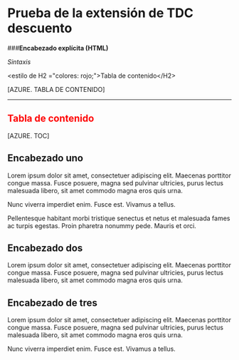 <properties linkid="example-toc-extension-explicit-heading" urlDisplayName="TOC Markdown Extension Test" pageTitle="Prueba de la extensión de TDC descuento" title="TOC Markdown Extension Test" metaKeywords="southworks" description="Comprueba si la extensión de descuento de tabla de Contenido." metaCanonical="" disqusComments="1" umbracoNaviHide="0" writer="f2bo" services="" solutions="" documentationCenter="" authors="" videoId="" scriptId="" />

# Prueba de la extensión de TDC descuento

###**Encabezado explícita (HTML)**

*Sintaxis*

&lt;estilo de H2 =&quot;colores: rojo;&quot;&gt;Tabla de contenido&lt;/H2&gt;

&lbrack;AZURE. TABLA DE CONTENIDO&rbrack;

<hr />

<h2 style="color: red;">Tabla de contenido</h2>
[AZURE. TOC]

## Encabezado uno
Lorem ipsum dolor sit amet, consectetuer adipiscing elit. Maecenas porttitor congue massa. Fusce posuere, magna sed pulvinar ultricies, purus lectus malesuada libero, sit amet commodo magna eros quis urna.

Nunc viverra imperdiet enim. Fusce est. Vivamus a tellus.

Pellentesque habitant morbi tristique senectus et netus et malesuada fames ac turpis egestas. Proin pharetra nonummy pede. Mauris et orci.

## Encabezado dos
Lorem ipsum dolor sit amet, consectetuer adipiscing elit. Maecenas porttitor congue massa. Fusce posuere, magna sed pulvinar ultricies, purus lectus malesuada libero, sit amet commodo magna eros quis urna.

## Encabezado de tres
Lorem ipsum dolor sit amet, consectetuer adipiscing elit. Maecenas porttitor congue massa. Fusce posuere, magna sed pulvinar ultricies, purus lectus malesuada libero, sit amet commodo magna eros quis urna.

Nunc viverra imperdiet enim. Fusce est. Vivamus a tellus.
